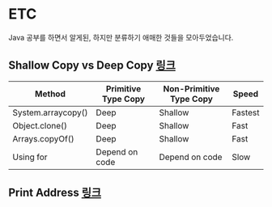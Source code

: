 # ETC
Java 공부를 하면서 알게된, 하지만 분류하기 애매한 것들을 모아두었습니다.

## Shallow Copy vs Deep Copy [링크](https://github.com/Hyune-c/TIL/blob/master/Java/Copy.md)

| Method             | Primitive Type Copy | Non-Primitive Type Copy | Speed   |
| ------------------ | ------------------- | ----------------------- | ------- |
| System.arraycopy() | Deep                | Shallow                 | Fastest |
| Object.clone()     | Deep                | Shallow                 | Fast    |
| Arrays.copyOf()    | Deep                | Shallow                 | Fast    |
| Using for          | Depend on code      | Depend on code          | Slow    |

## Print Address [링크](https://github.com/Hyune-c/TIL/blob/master/Java/Print%20Address.md)